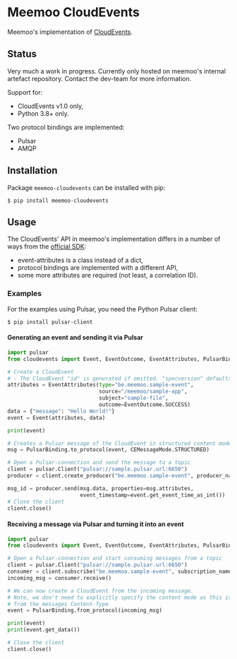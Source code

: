 # Meemoo CloudEvents

Meemoo's implementation of [CloudEvents](https://github.com/cloudevents/spec).

## Status

Very much a work in progress. Currently only hosted on meemoo's internal
artefact repository. Contact the dev-team for more information.

Support for:

- CloudEvents v1.0 only,
- Python 3.8+ only.

Two protocol bindings are implemented:

- Pulsar
- AMQP

## Installation

Package `meemoo-cloudevents` can be installed with pip:

```
$ pip install meemoo-cloudevents
```

## Usage

The CloudEvents' API in meemoo's implementation differs in a number of ways
from the [official SDK](https://github.com/cloudevents/sdk-python):

- event-attributes is a class instead of a dict,
- protocol bindings are implemented with a different API,
- some more attributes are required (not least, a correlation ID).

### Examples

For the examples using Pulsar, you need the Python Pulsar client:

```
$ pip install pulsar-client
```

#### Generating an event and sending it via Pulsar

```python
import pulsar
from cloudevents import Event, EventOutcome, EventAttributes, PulsarBinding, CEMessageMode

# Create a CloudEvent
# - The CloudEvent "id" is generated if omitted. "specversion" defaults to "1.0".
attributes = EventAttributes(type="be.meemoo.sample-event",
                             source="/meemoo/sample-app",
                             subject="sample-file",
                             outcome=EventOutcome.SUCCESS)
data = {"message": "Hello World!"}
event = Event(attributes, data)

print(event)

# Creates a Pulsar message of the CloudEvent in structured content mode
msg = PulsarBinding.to_protocol(event, CEMessageMode.STRUCTURED)

# Open a Pulsar-connection and send the message to a topic
client = pulsar.Client("pulsar://sample.pulsar.url:6650")
producer = client.create_producer("be.meemoo.sample-event", producer_name="sample-app")

msg_id = producer.send(msg.data, properties=msg.attributes,
                       event_timestamp=event.get_event_time_as_int())
# Close the client
client.close()
```

#### Receiving a message via Pulsar and turning it into an event


```python
import pulsar
from cloudevents import Event, EventOutcome, EventAttributes, PulsarBinding, CEMessageMode

# Open a Pulsar-connection and start consuming messages from a topic
client = pulsar.Client("pulsar://sample.pulsar.url:6650")
consumer = client.subscribe("be.meemoo.sample-event", subscription_name="sample-app")
incoming_msg = consumer.receive()

# We can now create a CloudEvent from the incoming message.
# Note, we don't need to explicitly specify the content mode as this is inferred
# from the messages Content-Type
event = PulsarBinding.from_protocol(incoming_msg)

print(event)
print(event.get_data())

# Close the client
client.close()
```
